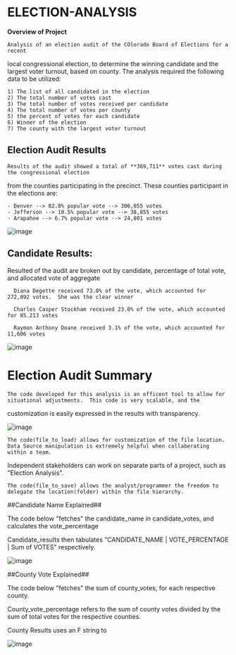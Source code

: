 # ELECTION-ANALYSIS
**Overview of Project**

    Analysis of an election audit of the COlorado Board of Elections for a recent 
  local congressional election, to determine the winning candidate and the largest voter turnout, 
  based on county. The analysis required the following data to be utilized:
    
    1) The list of all candidated in the election
    2) The total number of votes cast
    3) The total number of votes received per candidate
    4) The total number of votes per county
    5) the percent of votes for each candidate
    6) Winner of the election
    7) The county with the largest voter turnout
    
## Election Audit Results ##

    Results of the audit showed a total of **369,711** votes cast during the congressional election
  from the counties participating in the precinct.  These counties participant in the elections are:
  
    - Denver --> 82.8% popular vote --> 306,055 votes  
    - Jefferson --> 10.5% popular vote --> 38,855 votes
    - Arapahoe --> 6.7% popular vote --> 24,801 votes
    
![image](https://user-images.githubusercontent.com/8845050/166129402-c5aca184-7e27-4fdf-8c61-d5ee0e9da461.png)

## Candidate Results: ##

  Resulted of the audit are broken out by candidate, percentage of total vote, and allocated vote of aggregate 
  
      Diana Degette received 73.8% of the vote, which accounted for 272,892 votes.  She was the clear winner
      
      Charles Casper Stockham received 23.0% of the vote, which accounted for 85.213 votes
      
      Raymon Anthony Doane received 3.1% of the vote, which accounted for 11,606 votes
    
    
![image](https://user-images.githubusercontent.com/8845050/166118874-f21f5745-7e36-4d93-a219-ae85d3fb3eb3.png)

# Election Audit Summary

    The code developed for this analysis is an efficent tool to allow for situational adjustments.  This code is very scalable, and the 
  customization is easily expressed in the results with transparency.
  
![image](https://user-images.githubusercontent.com/8845050/166127175-3e2b45bd-5070-4f8e-8b54-63ae654c9f60.png)

    The code(file_to_load) allows for customization of the file location.  Data Source manipulation is extremely helpful when collaberating within a team.  
  Independent stakeholders can work on separate parts of a project, such as "Election Analysis".
  
    The code(file_to_save) allows the analyst/programmer the freedom to delegate the location(folder) within the file hierarchy.  
    
##Candidate Name Explained##

The code below "fetches" the candidate_name in candidate_votes, and calculates the vote_percentage

Candidate_results then tabulates "CANDIDATE_NAME | VOTE_PERCENTAGE | Sum of VOTES" respectively.
 
![image](https://user-images.githubusercontent.com/8845050/166127698-bb1ecb2f-1c8c-4697-a9ac-8efbafa2d109.png)

##County Vote Explained##

The code below "fetches" the sum of county_votes, for each respective county.

County_vote_percentage refers to the sum of county votes divided by the sum of total votes for the respective counties.

County Results uses an F string to 
  
  ![image](https://user-images.githubusercontent.com/8845050/166128158-0cd18615-11df-4ec4-814e-c4b87baecd9c.png)

  


    
    
